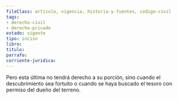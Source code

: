 ```yaml
---
fileClass: articulo, vigencia, historia-y-fuentes, codigo-civil
tags:
- derecho-civil
- derecho-privado
estado: vigente
tipo: inciso
libro:
titulo:
parrafo:
corriente-juridica:
---
```

Pero esta última no tendrá derecho a su porción, sino cuando el descubrimiento sea fortuito o cuando se haya buscado el tesoro con permiso del dueño del terreno.